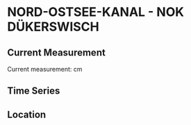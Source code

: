 # NORD-OSTSEE-KANAL - NOK DÜKERSWISCH

## Current Measurement

Current measurement: <Value topic="rivers/pegel-online/NOK/NOK_DÜKERSWISCH/measurementValue"/> cm

## Time Series

<TimeSeries topic="rivers/pegel-online/NOK/NOK_DÜKERSWISCH/measurementValue" period="week" />

## Location

<WorldMap>
  <Marker lat="54.04072000317672" lon="9.302242787433618" labelTopic="rivers/pegel-online/NOK/NOK_DÜKERSWISCH" />
</WorldMap>
